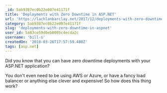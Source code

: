 ```yaml
---
_id: 5ab9387ec0b22e007e41171f
title: 'Deployments with Zero Downtime in ASP.NET'
url: 'https://lachlanbarclay.net/2017/12/deployments-with-zero-downtime-asp-net'
category: 5ab9387ec0b22e007e41171f
slug: 'deployments-with-zero-downtime-in-aspnet'
user_id: 5a83ce59d6eb0005c4ecda2c
username: 'bill-s'
createdOn: '2018-03-26T17:57:59.488Z'
tags: [asp.net]
---
```


Did you know that you can have zero downtime deployments with your ASP.NET application?

You don't even need to be using AWS or Azure, or have a fancy load balancer or anything else clever and expensive! So how does this thing work?
